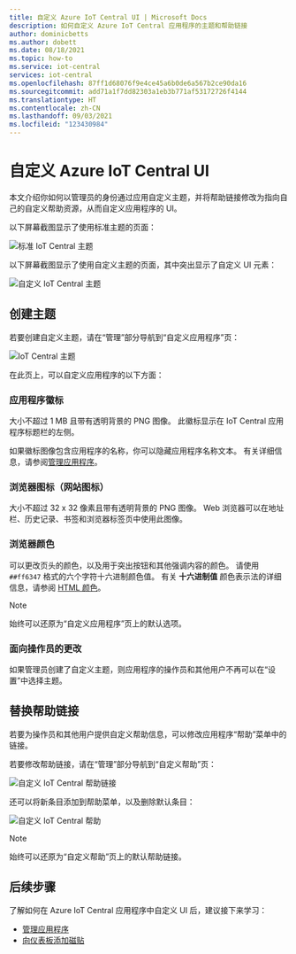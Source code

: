 ```yaml
---
title: 自定义 Azure IoT Central UI | Microsoft Docs
description: 如何自定义 Azure IoT Central 应用程序的主题和帮助链接
author: dominicbetts
ms.author: dobett
ms.date: 08/18/2021
ms.topic: how-to
ms.service: iot-central
services: iot-central
ms.openlocfilehash: 87ff1d68076f9e4ce45a6b0de6a567b2ce90da16
ms.sourcegitcommit: add71a1f7dd82303a1eb3b771af53172726f4144
ms.translationtype: HT
ms.contentlocale: zh-CN
ms.lasthandoff: 09/03/2021
ms.locfileid: "123430984"
---
```

# <a name="customize-the-azure-iot-central-ui"></a>自定义 Azure IoT Central UI

本文介绍你如何以管理员的身份通过应用自定义主题，并将帮助链接修改为指向自己的自定义帮助资源，从而自定义应用程序的 UI。 

以下屏幕截图显示了使用标准主题的页面：

![标准 IoT Central 主题](./media/howto-customize-ui/standard-ui.png)

以下屏幕截图显示了使用自定义主题的页面，其中突出显示了自定义 UI 元素：

![自定义 IoT Central 主题](./media/howto-customize-ui/themed-ui.png)

## <a name="create-theme"></a>创建主题

若要创建自定义主题，请在“管理”部分导航到“自定义应用程序”页：

![IoT Central 主题](./media/howto-customize-ui/themes.png)

在此页上，可以自定义应用程序的以下方面：

### <a name="application-logo"></a>应用程序徽标

大小不超过 1 MB 且带有透明背景的 PNG 图像。 此徽标显示在 IoT Central 应用程序标题栏的左侧。

如果徽标图像包含应用程序的名称，你可以隐藏应用程序名称文本。 有关详细信息，请参阅[管理应用程序](howto-administer.md#change-application-name-and-url)。

### <a name="browser-icon-favicon"></a>浏览器图标（网站图标）

大小不超过 32 x 32 像素且带有透明背景的 PNG 图像。 Web 浏览器可以在地址栏、历史记录、书签和浏览器标签页中使用此图像。

### <a name="browser-colors"></a>浏览器颜色

可以更改页头的颜色，以及用于突出按钮和其他强调内容的颜色。 请使用 `##ff6347` 格式的六个字符十六进制颜色值。 有关 **十六进制值** 颜色表示法的详细信息，请参阅 [HTML 颜色](https://www.w3schools.com/html/html_colors.asp)。

> [!NOTE]
> 始终可以还原为“自定义应用程序”页上的默认选项。

### <a name="changes-for-operators"></a>面向操作员的更改

如果管理员创建了自定义主题，则应用程序的操作员和其他用户不再可以在“设置”中选择主题。

## <a name="replace-help-links"></a>替换帮助链接

若要为操作员和其他用户提供自定义帮助信息，可以修改应用程序“帮助”菜单中的链接。

若要修改帮助链接，请在“管理”部分导航到“自定义帮助”页：

![自定义 IoT Central 帮助链接](./media/howto-customize-ui/help-links.png)

还可以将新条目添加到帮助菜单，以及删除默认条目：

![自定义 IoT Central 帮助](./media/howto-customize-ui/custom-help.png)

> [!NOTE]
> 始终可以还原为“自定义帮助”页上的默认帮助链接。

## <a name="next-steps"></a>后续步骤

了解如何在 Azure IoT Central 应用程序中自定义 UI 后，建议接下来学习：

- [管理应用程序](./howto-administer.md)
- [向仪表板添加磁贴](howto-manage-dashboards.md)